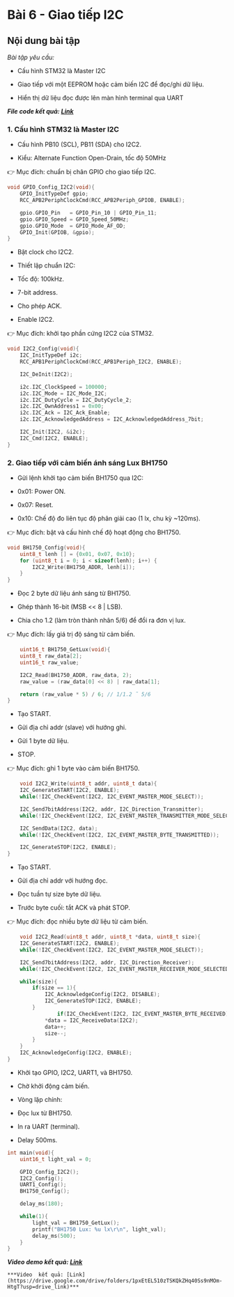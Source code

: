# Bài 6 - Giao tiếp I2C

## Nội dung bài tập

_Bài tập yêu cầu:_

- Cấu hình STM32 là Master I2C

- Giao tiếp với một EEPROM hoặc cảm biến I2C để đọc/ghi dữ liệu.

- Hiển thị dữ liệu đọc được lên màn hình terminal qua UART


***File code kết quả: [Link](https://github.com/phamsan1503-ai/BAI-5)***


### 1. Cấu hình STM32 là Master I2C 

- Cấu hình PB10 (SCL), PB11 (SDA) cho I2C2.

- Kiểu: Alternate Function Open-Drain, tốc độ 50MHz
  
👉 Mục đích: chuẩn bị chân GPIO cho giao tiếp I2C.
```c
void GPIO_Config_I2C2(void){
    GPIO_InitTypeDef gpio;
    RCC_APB2PeriphClockCmd(RCC_APB2Periph_GPIOB, ENABLE);

    gpio.GPIO_Pin   = GPIO_Pin_10 | GPIO_Pin_11;
    gpio.GPIO_Speed = GPIO_Speed_50MHz;
    gpio.GPIO_Mode  = GPIO_Mode_AF_OD;
    GPIO_Init(GPIOB, &gpio);
}
```
- Bật clock cho I2C2.

- Thiết lập chuẩn I2C:

- Tốc độ: 100kHz.

- 7-bit address.

- Cho phép ACK.

- Enable I2C2.

👉 Mục đích: khởi tạo phần cứng I2C2 của STM32.

```c
void I2C2_Config(void){
    I2C_InitTypeDef i2c;
    RCC_APB1PeriphClockCmd(RCC_APB1Periph_I2C2, ENABLE);

    I2C_DeInit(I2C2);

    i2c.I2C_ClockSpeed = 100000;
    i2c.I2C_Mode = I2C_Mode_I2C;
    i2c.I2C_DutyCycle = I2C_DutyCycle_2;
    i2c.I2C_OwnAddress1 = 0x00;
    i2c.I2C_Ack = I2C_Ack_Enable;
    i2c.I2C_AcknowledgedAddress = I2C_AcknowledgedAddress_7bit;

    I2C_Init(I2C2, &i2c);
    I2C_Cmd(I2C2, ENABLE);
}
```
### 2. Giao tiếp với cảm biến ánh sáng Lux BH1750

- Gửi lệnh khởi tạo cảm biến BH1750 qua I2C:

- 0x01: Power ON.

- 0x07: Reset.

- 0x10: Chế độ đo liên tục độ phân giải cao (1 lx, chu kỳ ~120ms).

👉 Mục đích: bật và cấu hình chế độ hoạt động cho BH1750.
```c
void BH1750_Config(void){
    uint8_t lenh [] = {0x01, 0x07, 0x10}; 
    for (uint8_t i = 0; i < sizeof(lenh); i++) {
        I2C2_Write(BH1750_ADDR, lenh[i]);
    }
}
```

- Đọc 2 byte dữ liệu ánh sáng từ BH1750.

- Ghép thành 16-bit (MSB << 8 | LSB).

- Chia cho 1.2 (làm tròn thành nhân 5/6) để đổi ra đơn vị lux.

👉 Mục đích: lấy giá trị độ sáng từ cảm biến.
```c
	uint16_t BH1750_GetLux(void){
    uint8_t raw_data[2];
    uint16_t raw_value;

    I2C2_Read(BH1750_ADDR, raw_data, 2);
    raw_value = (raw_data[0] << 8) | raw_data[1];

    return (raw_value * 5) / 6; // 1/1.2 ˜ 5/6
}
```

- Tạo START.

- Gửi địa chỉ addr (slave) với hướng ghi.

- Gửi 1 byte dữ liệu.

- STOP.

👉 Mục đích: ghi 1 byte vào cảm biến BH1750.

```c
	void I2C2_Write(uint8_t addr, uint8_t data){
    I2C_GenerateSTART(I2C2, ENABLE);
    while(!I2C_CheckEvent(I2C2, I2C_EVENT_MASTER_MODE_SELECT));

    I2C_Send7bitAddress(I2C2, addr, I2C_Direction_Transmitter);
    while(!I2C_CheckEvent(I2C2, I2C_EVENT_MASTER_TRANSMITTER_MODE_SELECTED));

    I2C_SendData(I2C2, data);
    while(!I2C_CheckEvent(I2C2, I2C_EVENT_MASTER_BYTE_TRANSMITTED));

    I2C_GenerateSTOP(I2C2, ENABLE);
}
```

- Tạo START.

- Gửi địa chỉ addr với hướng đọc.

- Đọc tuần tự size byte dữ liệu.

- Trước byte cuối: tắt ACK và phát STOP.

👉 Mục đích: đọc nhiều byte dữ liệu từ cảm biến.
```c
	void I2C2_Read(uint8_t addr, uint8_t *data, uint8_t size){
    I2C_GenerateSTART(I2C2, ENABLE);
    while(!I2C_CheckEvent(I2C2, I2C_EVENT_MASTER_MODE_SELECT));

    I2C_Send7bitAddress(I2C2, addr, I2C_Direction_Receiver);
    while(!I2C_CheckEvent(I2C2, I2C_EVENT_MASTER_RECEIVER_MODE_SELECTED));

    while(size){
        if(size == 1){
            I2C_AcknowledgeConfig(I2C2, DISABLE);
            I2C_GenerateSTOP(I2C2, ENABLE);
        }
				if(I2C_CheckEvent(I2C2, I2C_EVENT_MASTER_BYTE_RECEIVED)){
            *data = I2C_ReceiveData(I2C2);
            data++;
            size--;
        }
    }
    I2C_AcknowledgeConfig(I2C2, ENABLE);
}
```

- Khởi tạo GPIO, I2C2, UART1, và BH1750.
  
- Chờ khởi động cảm biến.

- Vòng lặp chính:

- Đọc lux từ BH1750.

- In ra UART (terminal).

- Delay 500ms.
```c
int main(void){
    uint16_t light_val = 0;

    GPIO_Config_I2C2(); 
    I2C2_Config();      
    UART1_Config();     
    BH1750_Config();    

    delay_ms(180); 

    while(1){
        light_val = BH1750_GetLux();
        printf("BH1750 Lux: %u lx\r\n", light_val);
        delay_ms(500);
    }
}
```
***Video demo kết quả: [Link](https://drive.google.com/file/d/1AtWIWcqCZ4q288yya1_UmL2BXS0-tYjG/view?usp=drive_link)***




```
***Video  kết quả: [Link](https://drive.google.com/drive/folders/1pxEtEL510zTSKQkZHq40Ss9nMOm-HtgT?usp=drive_link)***
